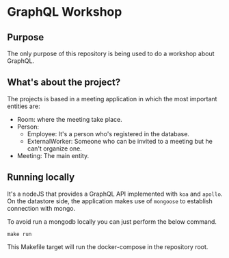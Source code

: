 # GraphQL Workshop

## Purpose
The only purpose of this repository is being used to do a workshop about GraphQL.

## What's about the project?

The projects is based in a meeting application in which the most important
entities are:
- Room: where the meeting take place.
- Person:
  * Employee: It's a person who's registered in the database.
  * ExternalWorker: Someone who can be invited to a meeting but he can't organize
    one.
- Meeting: The main entity.

 ## Running locally

 It's a nodeJS that provides a GraphQL API implemented with `koa` and `apollo`.
 On the datastore side, the application makes use of `mongoose` to establish connection with mongo.

 To avoid run a mongodb locally you can just perform the below command.
 ```
 make run
 ```

 This Makefile target will run the docker-compose in the repository root.
